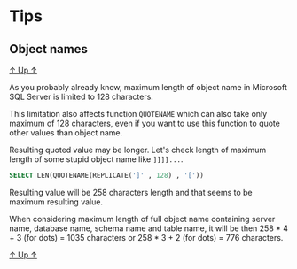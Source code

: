 Tips
====

Object names
------------

[↑ Up ↑](#tips)

As you probably already know, maximum length of object name in Microsoft SQL Server is limited to 128 characters.

This limitation also affects function ``QUOTENAME`` which can also take only maximum of 128 characters, even if you want to use this function to quote other values than object name.

Resulting quoted value may be longer. Let's check length of maximum length of some stupid object name like ``]]]]...``.

```sql
SELECT LEN(QUOTENAME(REPLICATE(']' , 128) , '['))
```

Resulting value will be 258 characters length and that seems to be maximum resulting value.

When considering maximum length of full object name containing server name, database name, schema name and table name, it will be then 258 * 4 + 3 (for dots) = 1035 characters or 258 * 3 + 2 (for dots) = 776 characters.

[↑ Up ↑](#tips)
